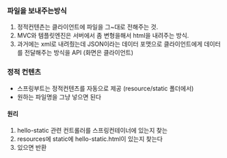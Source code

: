 ### 파일을 보내주는방식

1. 정적컨텐츤는 클라이언트에 파일을 그~대로 전해주는 것.
2. MVC와 템플릿엔진은 서버에서 좀 변형을해서 html을 내려주는 방식.
3. 과거에는 xml로 내려줬는데 JSON이라는 데이터 포맷으로 클라이언트에게 데이터를 전달해주는 방식을 API (화면은 클라이언트)

### 정적 컨텐츠

- 스프링부트는 정적컨텐츠를 자동으로 제공 (resource/static 폴더에서)
- 원하는 파일명을 그냥 넣으면 된다

#### 원리

1. hello-static 관련 컨트롤러를 스프링컨테이너에 있는지 찾는
2. resources에 static에 hello-static.html이 있는지 찾는다
3. 있으면 반환
